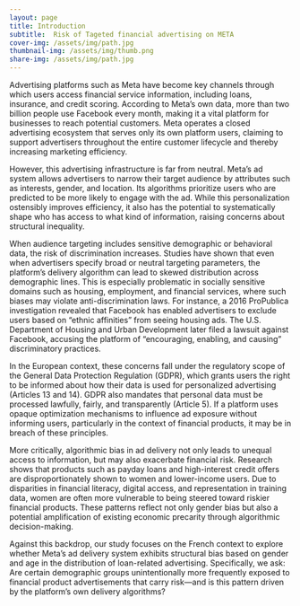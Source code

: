 ```yaml
---
layout: page
title: Introduction
subtitle:  Risk of Tageted financial advertising on META
cover-img: /assets/img/path.jpg
thumbnail-img: /assets/img/thumb.png
share-img: /assets/img/path.jpg
---
```


Advertising platforms such as Meta have become key channels through which users access financial service information, including loans, insurance, and credit scoring. According to Meta’s own data, more than two billion people use Facebook every month, making it a vital platform for businesses to reach potential customers. Meta operates a closed advertising ecosystem that serves only its own platform users, claiming to support advertisers throughout the entire customer lifecycle and thereby increasing marketing efficiency.
 
However, this advertising infrastructure is far from neutral. Meta’s ad system allows advertisers to narrow their target audience by attributes such as interests, gender, and location. Its algorithms prioritize users who are predicted to be more likely to engage with the ad. While this personalization ostensibly improves efficiency, it also has the potential to systematically shape who has access to what kind of information, raising concerns about structural inequality.
 
When audience targeting includes sensitive demographic or behavioral data, the risk of discrimination increases. Studies have shown that even when advertisers specify broad or neutral targeting parameters, the platform’s delivery algorithm can lead to skewed distribution across demographic lines. This is especially problematic in socially sensitive domains such as housing, employment, and financial services, where such biases may violate anti-discrimination laws. For instance, a 2016 ProPublica investigation revealed that Facebook has enabled advertisers to exclude users based on “ethnic affinities” from seeing housing ads. The U.S. Department of Housing and Urban Development later filed a lawsuit against Facebook, accusing the platform of “encouraging, enabling, and causing” discriminatory practices.
 
In the European context, these concerns fall under the regulatory scope of the General Data Protection Regulation (GDPR), which grants users the right to be informed about how their data is used for personalized advertising (Articles 13 and 14). GDPR also mandates that personal data must be processed lawfully, fairly, and transparently (Article 5). If a platform uses opaque optimization mechanisms to influence ad exposure without informing users, particularly in the context of financial products, it may be in breach of these principles.
 
More critically, algorithmic bias in ad delivery not only leads to unequal access to information, but may also exacerbate financial risk. Research shows that products such as payday loans and high-interest credit offers are disproportionately shown to women and lower-income users. Due to disparities in financial literacy, digital access, and representation in training data, women are often more vulnerable to being steered toward riskier financial products. These patterns reflect not only gender bias but also a potential amplification of existing economic precarity through algorithmic decision-making.
 
Against this backdrop, our study focuses on the French context to explore whether Meta’s ad delivery system exhibits structural bias based on gender and age in the distribution of loan-related advertising. Specifically, we ask: Are certain demographic groups unintentionally more frequently exposed to financial product advertisements that carry risk—and is this pattern driven by the platform’s own delivery algorithms?


